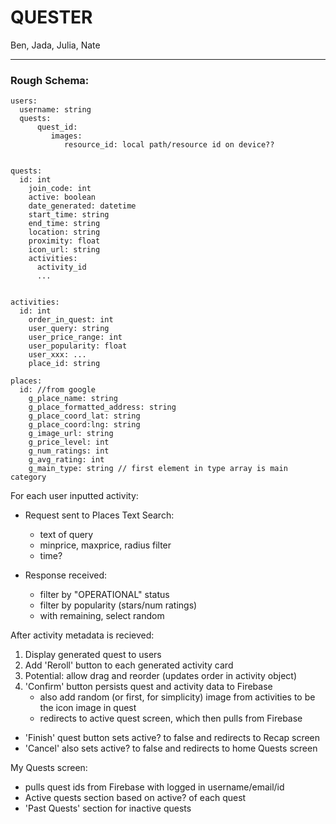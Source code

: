 # QUESTER 

Ben, Jada, Julia, Nate

---

### Rough Schema:
```
users:
  username: string
  quests:
      quest_id: 
         images: 
            resource_id: local path/resource id on device??
          

quests:
  id: int
    join_code: int
    active: boolean
    date_generated: datetime
    start_time: string
    end_time: string
    location: string
    proximity: float
    icon_url: string
    activities: 
      activity_id
      ...
  
  
activities:
  id: int
    order_in_quest: int
    user_query: string
    user_price_range: int
    user_popularity: float
    user_xxx: ...
    place_id: string

places:
  id: //from google
    g_place_name: string
    g_place_formatted_address: string
    g_place_coord_lat: string
    g_place_coord:lng: string
    g_image_url: string
    g_price_level: int
    g_num_ratings: int
    g_avg_rating: int
    g_main_type: string // first element in type array is main category
```

For each user inputted activity:

- Request sent to Places Text Search: 
  - text of query
  - minprice, maxprice, radius filter
  - time?

- Response received:
  - filter by "OPERATIONAL" status 
  - filter by popularity (stars/num ratings)
  - with remaining, select random 

After activity metadata is recieved:
1. Display generated quest to users
2. Add 'Reroll' button to each generated activity card
3. Potential: allow drag and reorder (updates order in activity object)
4. 'Confirm' button persists quest and activity data to Firebase 
    - also add random (or first, for simplicity) image from activities to be the icon image in quest
    - redirects to active quest screen, which then pulls from Firebase

- 'Finish' quest button sets active? to false and redirects to Recap screen
- 'Cancel' also sets active? to false and redirects to home Quests screen

My Quests screen:
- pulls quest ids from Firebase with logged in username/email/id
- Active quests section based on active? of each quest
- 'Past Quests' section for inactive quests
